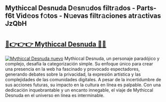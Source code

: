 ## Mythiccal Desnuda D𝚎sn𝚞dos filtr𝚊dos - Parts-f6t Vid𝚎os f𝚘tos - N𝚞evas filtr𝚊ciones atr𝚊ctivas JzQbH

# <h2><a href="http://mb4i3xl.tromn.icu/?c=Mythiccal+Desnuda">🔗👉👉👉 Mythiccal Desnuda 🔗🔗</a></h2>

[![Mythiccal Desnuda nuevo](https://i.imgur.com/pEAQMta.gif)](http://mb4i3xl.tromn.icu/?c=Mythiccal+Desnuda)
Mythiccal Desnuda, un personaje paradójico y complejo, desafía la categorización simple. Su enfoque único para crear una presencia en la web ha fascinado y provocado espectadores, generando debates sobre la privacidad, la expresión artística y las complejidades de las comunidades digitales. A pesar de la incertidumbre de sus acciones futuras, su impacto en la cultura en línea es palpable. Con una dedicación inquebrantable y un encanto innegable, el viaje de Mythiccal Desnuda en el universo en línea es interminable.
